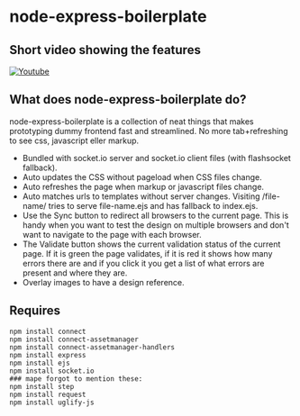 # node-express-boilerplate
## Short video showing the features
[![Youtube](http://mape.me/node-boilerplate.png "Youtube video")](http://www.youtube.com/watch?v=esKYgej26dw)


## What does node-express-boilerplate do?

node-express-boilerplate is a collection of neat things that makes prototyping
dummy frontend fast and streamlined. No more tab+refreshing to see css,
javascript eller markup.

* Bundled with socket.io server and socket.io client files (with flashsocket
  fallback).
* Auto updates the CSS without pageload when CSS files change.
* Auto refreshes the page when markup or javascript files change.
* Auto matches urls to templates without server changes. Visiting /file-name/
  tries to serve file-name.ejs and has fallback to index.ejs.
* Use the Sync button to redirect all browsers to the current page. This is
  handy when you want to test the design on multiple browsers and don't want to
  navigate to the page with each browser.
* The Validate button shows the current validation status of the current page.
  If it is green the page validates, if it is red it shows how many errors there
  are and if you click it you get a list of what errors are present and where
  they are.
* Overlay images to have a design reference.

## Requires
    npm install connect
    npm install connect-assetmanager
    npm install connect-assetmanager-handlers
    npm install express
    npm install ejs
    npm install socket.io
    ### mape forgot to mention these:
    npm install step
    npm install request
    npm install uglify-js